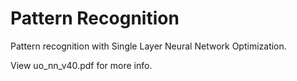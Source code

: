 # Pattern Recognition
Pattern recognition with Single Layer Neural Network Optimization.


View uo_nn_v40.pdf for more info.
